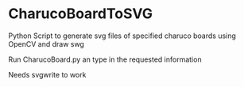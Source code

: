 # CharucoBoardToSVG
Python Script to generate svg files of specified charuco boards using OpenCV and draw swg

Run CharucoBoard.py an type in the requested information

Needs svgwrite to work

